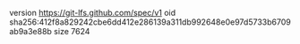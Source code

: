 version https://git-lfs.github.com/spec/v1
oid sha256:412f8a829242cbe6dd412e286139a311db992648e0e97d5733b6709ab9a3e88b
size 7624
